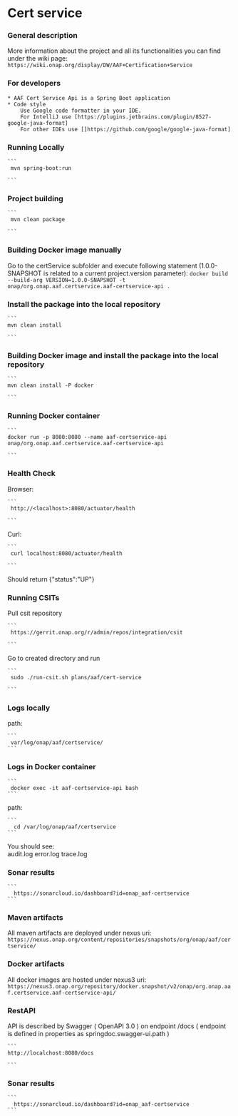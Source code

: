 # Cert service

### General description
More information about the project and all its functionalities you can find under the wiki page: 
    ```
    https://wiki.onap.org/display/DW/AAF+Certification+Service
    ``` 

### For developers
    * AAF Cert Service Api is a Spring Boot application
    * Code style
        Use Google code formatter in your IDE.
        For IntelliJ use [https://plugins.jetbrains.com/plugin/8527-google-java-format]
        For other IDEs use []https://github.com/google/google-java-format]

### Running Locally
    ```
     mvn spring-boot:run

    ```

### Project building
    ```
     mvn clean package

    ```
    
### Building Docker image manually
Go to the certService subfolder and execute following statement (1.0.0-SNAPSHOT is related to a current project.version parameter):
    ```
    docker build --build-arg VERSION=1.0.0-SNAPSHOT -t onap/org.onap.aaf.certservice.aaf-certservice-api .
    ```
    
### Install the package into the local repository
    ```
    mvn clean install
   
    ```     
    
### Building Docker image and  install the package into the local repository
    ```
    mvn clean install -P docker
   
    ```   

### Running Docker container
    ```
    docker run -p 8080:8080 --name aaf-certservice-api onap/org.onap.aaf.certservice.aaf-certservice-api

    ```

### Health Check
 Browser:
 
    ```
     http://<localhost>:8080/actuator/health
     
    ```
     
 Curl:   
 
    ```
     curl localhost:8080/actuator/health 
     
    ```   
 Should return {"status":"UP"}

### Running CSITs
Pull csit repository
    
    ```
     https://gerrit.onap.org/r/admin/repos/integration/csit
    
    ```
Go to created directory and run
    
    ```
     sudo ./run-csit.sh plans/aaf/cert-service
    
    ```
### Logs locally

path: 

    ```
     var/log/onap/aaf/certservice/
    ```    
### Logs in Docker container
    ```
     docker exec -it aaf-certservice-api bash
    ```

path:

    ```
      cd /var/log/onap/aaf/certservice
    ```
You should see:    
audit.log  error.log  trace.log

### Sonar results
    ```     
      https://sonarcloud.io/dashboard?id=onap_aaf-certservice
    ```
    
 ### Maven artifacts
 All maven artifacts are deployed under nexus uri:
     ```
        https://nexus.onap.org/content/repositories/snapshots/org/onap/aaf/certservice/
    ```
        
 ### Docker artifacts
 All docker images are hosted under nexus3 uri:
     ```
        https://nexus3.onap.org/repository/docker.snapshot/v2/onap/org.onap.aaf.certservice.aaf-certservice-api/
    ```

### RestAPI
API is described by Swagger ( OpenAPI 3.0 ) on endpoint /docs 
( endpoint is defined in properties as springdoc.swagger-ui.path )
  
    ```
    http://localchost:8080/docs
    
    ```

### Sonar results
    ```     
      https://sonarcloud.io/dashboard?id=onap_aaf-certservice
    ```
